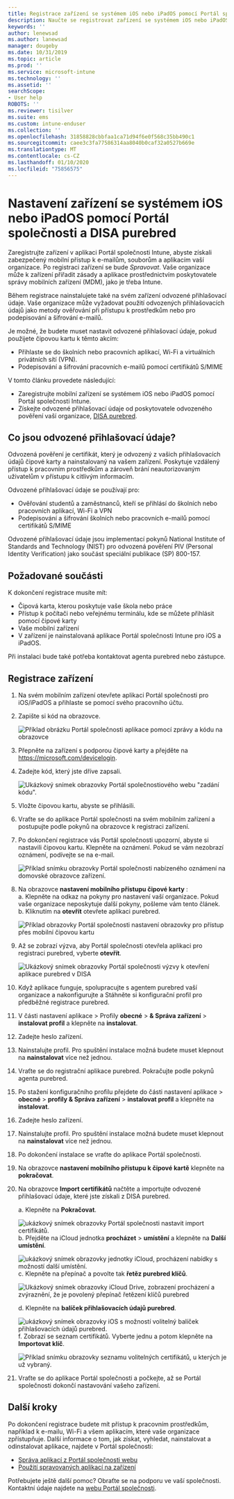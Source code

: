 ```yaml
---
title: Registrace zařízení se systémem iOS nebo iPadOS pomocí Portál společnosti Intune a DISA purebred
description: Naučte se registrovat zařízení se systémem iOS nebo iPadOS a nastavit odvozené ověřování přihlašovacích údajů s DISA purebred.
keywords: ''
author: lenewsad
ms.author: lanewsad
manager: dougeby
ms.date: 10/31/2019
ms.topic: article
ms.prod: ''
ms.service: microsoft-intune
ms.technology: ''
ms.assetid: ''
searchScope:
- User help
ROBOTS: ''
ms.reviewer: tisilver
ms.suite: ems
ms.custom: intune-enduser
ms.collection: ''
ms.openlocfilehash: 31858828cbbfaa1ca71d94f6e0f568c35bb490c1
ms.sourcegitcommit: caee3c3fa77586314aa8040b0caf32a0527b669e
ms.translationtype: MT
ms.contentlocale: cs-CZ
ms.lasthandoff: 01/10/2020
ms.locfileid: "75856575"
---
```

# <a name="set-up-ios-or-ipados-device-with-company-portal-and-disa-purebred"></a>Nastavení zařízení se systémem iOS nebo iPadOS pomocí Portál společnosti a DISA purebred  

Zaregistrujte zařízení v aplikaci Portál společnosti Intune, abyste získali zabezpečený mobilní přístup k e-mailům, souborům a aplikacím vaší organizace. Po registraci zařízení se bude *Spravovat*. Vaše organizace může k zařízení přiřadit zásady a aplikace prostřednictvím poskytovatele správy mobilních zařízení (MDM), jako je třeba Intune.  

Během registrace nainstalujete také na svém zařízení odvozené přihlašovací údaje. Vaše organizace může vyžadovat použití odvozených přihlašovacích údajů jako metody ověřování při přístupu k prostředkům nebo pro podepisování a šifrování e-mailů. 

Je možné, že budete muset nastavit odvozené přihlašovací údaje, pokud použijete čipovou kartu k těmto akcím:

* Přihlaste se do školních nebo pracovních aplikací, Wi-Fi a virtuálních privátních sítí (VPN).
* Podepisování a šifrování pracovních e-mailů pomocí certifikátů S/MIME  

V tomto článku provedete následující:  

   * Zaregistrujte mobilní zařízení se systémem iOS nebo iPadOS pomocí Portál společnosti Intune.  
   * Získejte odvozené přihlašovací údaje od poskytovatele odvozeného pověření vaší organizace, [DISA purebred](https://cyber.mil/pki-pke/purebred/).  

## <a name="what-are-derived-credentials"></a>Co jsou odvozené přihlašovací údaje?  
Odvozená pověření je certifikát, který je odvozený z vašich přihlašovacích údajů čipové karty a nainstalovaný na vašem zařízení. Poskytuje vzdálený přístup k pracovním prostředkům a zároveň brání neautorizovaným uživatelům v přístupu k citlivým informacím.  

Odvozené přihlašovací údaje se používají pro: 
* Ověřování studentů a zaměstnanců, kteří se přihlásí do školních nebo pracovních aplikací, Wi-Fi a VPN
* Podepisování a šifrování školních nebo pracovních e-mailů pomocí certifikátů S/MIME

Odvozené přihlašovací údaje jsou implementací pokynů National Institute of Standards and Technology (NIST) pro odvozená pověření PIV (Personal Identity Verification) jako součást speciální publikace (SP) 800-157.  

## <a name="prerequisites"></a>Požadované součásti

 K dokončení registrace musíte mít:

* Čipová karta, kterou poskytuje vaše škola nebo práce
* Přístup k počítači nebo veřejnému terminálu, kde se můžete přihlásit pomocí čipové karty
* Vaše mobilní zařízení
* V zařízení je nainstalovaná aplikace Portál společnosti Intune pro iOS a iPadOS.   

Při instalaci bude také potřeba kontaktovat agenta purebred nebo zástupce.      

## <a name="enroll-device"></a>Registrace zařízení  
1. Na svém mobilním zařízení otevřete aplikaci Portál společnosti pro iOS/iPadOS a přihlaste se pomocí svého pracovního účtu.  

2. Zapište si kód na obrazovce.  

    ![Příklad obrázku Portál společnosti aplikace pomocí zprávy a kódu na obrazovce](./media/copy-code-intercede.png)  
3. Přepněte na zařízení s podporou čipové karty a přejděte na https://microsoft.com/devicelogin. 
4. Zadejte kód, který jste dříve zapsali.  

    ![Ukázkový snímek obrazovky Portál společnostiového webu "zadání kódu".](./media/enter-code-intercede.png)   

5. Vložte čipovou kartu, abyste se přihlásili.  
6. Vraťte se do aplikace Portál společnosti na svém mobilním zařízení a postupujte podle pokynů na obrazovce k registraci zařízení.  
7. Po dokončení registrace vás Portál společnosti upozorní, abyste si nastavili čipovou kartu. Klepněte na oznámení. Pokud se vám nezobrazí oznámení, podívejte se na e-mail.   

    ![Příklad snímku obrazovky Portál společnosti nabízeného oznámení na domovské obrazovce zařízení.](./media/action-required-in-app-intercede.png)  
8. Na obrazovce **nastavení mobilního přístupu čipové karty** :  
    a. Klepněte na odkaz na pokyny pro nastavení vaší organizace. Pokud vaše organizace neposkytuje další pokyny, pošleme vám tento článek.  
    b. Kliknutím na **otevřít** otevřete aplikaci purebred.  

    ![Příklad obrazovky Portál společnosti nastavení obrazovky pro přístup přes mobilní čipovou kartu](./media/smart-card-open-disa-purebred.png)  
9. Až se zobrazí výzva, aby Portál společnosti otevřela aplikaci pro registraci purebred, vyberte **otevřít**.   

    ![Ukázkový snímek obrazovky Portál společnosti výzvy k otevření aplikace purebred v DISA](./media/open-app-prompt-disa-purbred.png)  
10. Když aplikace funguje, spolupracujte s agentem purebred vaší organizace a nakonfigurujte a Stáhněte si konfigurační profil pro předběžné registrace purebred.   
11. V části nastavení aplikace > Profily **obecné** >  **& Správa zařízení** > **instalovat profil** a klepněte na **instalovat**.  
12. Zadejte heslo zařízení.  
13. Nainstalujte profil. Pro spuštění instalace možná budete muset klepnout na **nainstalovat** více než jednou. 
14. Vraťte se do registrační aplikace purebred. Pokračujte podle pokynů agenta purebred.  
 
15. Po stažení konfiguračního profilu přejdete do části nastavení aplikace > **obecné** > **profily & Správa zařízení** > **instalovat profil** a klepněte na **instalovat**.   
16.  Zadejte heslo zařízení.
17. Nainstalujte profil. Pro spuštění instalace možná budete muset klepnout na **nainstalovat** více než jednou. 
18. Po dokončení instalace se vraťte do aplikace Portál společnosti.  
19.  Na obrazovce **nastavení mobilního přístupu k čipové kartě** klepněte na **pokračovat**.  

20. Na obrazovce **Import certifikátů** načtěte a importujte odvozené přihlašovací údaje, které jste získali z DISA purebred.  

    a. Klepněte na **Pokračovat**.   

    ![ukázkový snímek obrazovky Portál společnosti nastavit import certifikátů.](./media/import-certificate-disa-purebred.png)  
    b. Přejděte na iCloud jednotka **procházet** > **umístění** a klepněte na **Další umístění**.  

    ![ukázkový snímek obrazovky jednotky iCloud, procházení nabídky s možností další umístění.](./media/icloud-drive-more-locations.png)  
    c. Klepněte na přepínač a povolte tak **řetěz purebred klíčů**.  

    ![Ukázkový snímek obrazovky iCloud Drive, zobrazení procházení a zvýraznění, že je povolený přepínač řetězení klíčů purebred](./media/icloud-drive-enable-purebred-keychain.png)   

    d. Klepněte na **balíček přihlašovacích údajů purebred**.  

    ![ukázkový snímek obrazovky iOS s možností volitelný balíček přihlašovacích údajů purebred.](./media/purebred-credential-package.png)  
    f. Zobrazí se seznam certifikátů. Vyberte jednu a potom klepněte na **Importovat klíč**.  

    ![Příklad snímku obrazovky seznamu volitelných certifikátů, u kterých je už vybraný.](./media/import-purebred-keychain.png) 
21. Vraťte se do aplikace Portál společnosti a počkejte, až se Portál společnosti dokončí nastavování vašeho zařízení.   

## <a name="next-steps"></a>Další kroky  
Po dokončení registrace budete mít přístup k pracovním prostředkům, například k e-mailu, Wi-Fi a všem aplikacím, které vaše organizace zpřístupňuje. Další informace o tom, jak získat, vyhledat, nainstalovat a odinstalovat aplikace, najdete v Portál společnosti:

* [Správa aplikací z Portál společnosti webu](manage-apps-cpweb.md)  
* [Použití spravovaných aplikací na zařízení](use-managed-apps-on-your-device-ios.md)  

Potřebujete ještě další pomoc? Obraťte se na podporu ve vaší společnosti. Kontaktní údaje najdete na [webu Portál společnosti](https://go.microsoft.com/fwlink/?linkid=2010980).
